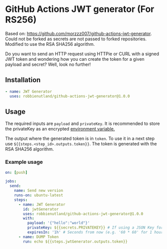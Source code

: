 # GitHub Actions JWT generator (For RS256)
Based on: https://github.com/morzzz007/github-actions-jwt-generator. Could not be forked as secrets are not passed to forked repositories.
Modified to use the RSA SHA256 algorithm.

Do you want to send an HTTP request using HTTPie or CURL with a signed JWT token and wondering how you can create the token for a given payload and secret? Well, look no further!

## Installation
```yaml
- name: JWT Generator
  uses: robbienutland/github-actions-jwt-generator@1.0.0
```

## Usage

The required inputs are `payload` and `privateKey`. It is recommended to store the privateKey as an encrypted [environment variable.](https://help.github.com/en/articles/virtual-environments-for-github-actions#creating-and-using-secrets-encrypted-variables)

The output where the generated token is in `token`. To use it in a next step use `${{steps.<step_id>.outputs.token}}`. The token is generated with the RSA SHA256 algorithm.

### Example usage
```yaml
on: [push]

jobs:
  send:
    name: Send new version
    runs-on: ubuntu-latest
    steps:
      - name: JWT Generator
        id: jwtGenerator
        uses: robbienutland/github-actions-jwt-generator@1.0.0
        with:
          payload: '{"hello":"world"}'
          privateKey: ${{secrets.PRIVATEKEY}} # If using a JSON Key format, save the key as if it has been printed to the console (i.e. not enclosed in quotes and where newline characters are actually represented as new lines).
          expiresIn: '1h' # Seconds from now (e.g. '60 * 60' for 1 hour), or string equivalent (e.g. '1h').
      - name: DUMP Token
        run: echo ${{steps.jwtGenerator.outputs.token}}

```
